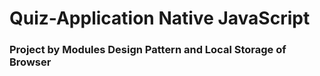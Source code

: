 
<h1> Quiz-Application Native JavaScript</h1>
<h3> Project by Modules Design Pattern and Local Storage of Browser </h3>

